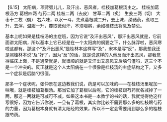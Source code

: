 【6.15】 太阳病，项背强儿儿，及汗出、恶风者，桂枝加葛根汤主之。
桂枝加葛根汤方
葛根四两   芍药二两   桂枝二两（去皮）   甘草二两（炙）   生姜三两（切）   大枣十二枚（劈）
右六味，以水一斗，先煮葛根减二升，去上沫，纳诸药，煮取三升，去滓，温服一升，覆取微似汗，不须啜粥，余如桂枝法将息及禁忌。

基本上呢如果是桂枝汤的主症哦，因为它说“及汗出恶风”，那汗出恶风就是，它前面讲太阳病，所以基本上它已经是在一个太阳病的纲要之下，什么脉浮啦，恶风寒啦这都有。那这个“及汗出恶风”是桂林本这样写“及”，宋本是写“反”，那我想我还是照桂林本说“及”好了，因为“反”的话，就是说这样的人他反而汗出恶风，那我觉得临床上面，不是通常就是，就很顺的就是又汗出又恶风又后脑勺僵吗，这三个不是一个冲突的。反正就是这个人太阳病在一个很像是桂枝汤的主症结构之下，又多一个症状是后脑勺很僵。

那多一个症状呢，张仲景在这边教我们说，药是可以加味的——在桂枝汤里呢加一味哦，就是桂枝加葛根汤。那当它加了葛根以后呢，它的桂枝跟芍药就各减掉了一两，那这一两就是可减可不减。如果这本书是一本教学的书的话，我就觉得他这样写很好，因为它告诉你说，一旦有了葛根，其实你比较不需要那么多的桂枝跟芍药的力量，因为葛根本身就有清太阳经的效果，所以不一定会需要用到那么多的桂枝跟芍药。
